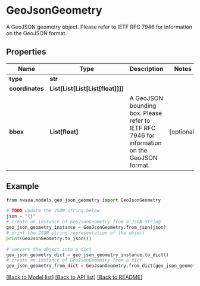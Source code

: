# GeoJsonGeometry

A GeoJSON geometry object. Please refer to IETF RFC 7946 for information on the GeoJSON format.

## Properties

Name | Type | Description | Notes
------------ | ------------- | ------------- | -------------
**type** | **str** |  | 
**coordinates** | **List[List[List[List[float]]]]** |  | 
**bbox** | **List[float]** | A GeoJSON bounding box. Please refer to IETF RFC 7946 for information on the GeoJSON format. | [optional] 

## Example

```python
from nwsoa.models.geo_json_geometry import GeoJsonGeometry

# TODO update the JSON string below
json = "{}"
# create an instance of GeoJsonGeometry from a JSON string
geo_json_geometry_instance = GeoJsonGeometry.from_json(json)
# print the JSON string representation of the object
print(GeoJsonGeometry.to_json())

# convert the object into a dict
geo_json_geometry_dict = geo_json_geometry_instance.to_dict()
# create an instance of GeoJsonGeometry from a dict
geo_json_geometry_from_dict = GeoJsonGeometry.from_dict(geo_json_geometry_dict)
```
[[Back to Model list]](../README.md#documentation-for-models) [[Back to API list]](../README.md#documentation-for-api-endpoints) [[Back to README]](../README.md)


